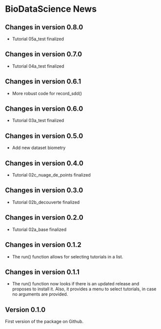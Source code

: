 # BioDataScience News

## Changes in version 0.8.0

- Tutorial 05a_test finalized

## Changes in version 0.7.0

- Tutorial 04a_test finalized


## Changes in version 0.6.1

- More robust code for record_sdd()


## Changes in version 0.6.0

- Tutorial 03a_test finalized


## Changes in version 0.5.0

- Add new dataset biometry


## Changes in version 0.4.0

- Tutorial 02c_nuage_de_points finalized


## Changes in version 0.3.0

- Tutorial 02b_decouverte finalized


## Changes in version 0.2.0

- Tutorial 02a_base finalized


## Changes in version 0.1.2

- The run() function allows for selecting tutorials in a list.


## Changes in version 0.1.1

- The run() function now looks if there is an updated release and proposes to
  install it. Also, it provides a menu to select tutorials, in case no arguments
  are provided.


## Version 0.1.0

First version of the package on Github.
